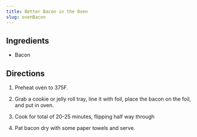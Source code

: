 ```yaml
---
title: Better Bacon in the Oven
slug: ovenBacon
---
```


Ingredients
-----------

*   Bacon


Directions
----------

1.  Preheat oven to 375F.

2.  Grab a cookie or jelly roll tray, line it with foil, place the bacon on the foil, and put in oven.

3.  Cook for total of 20-25 minutes, flipping half way through

4.  Pat bacon dry with some paper towels and serve.
